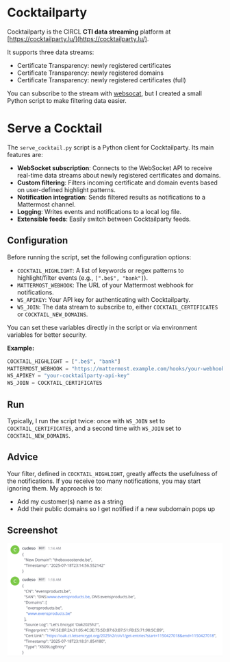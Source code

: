 # Cocktailparty

Cocktailparty is the CIRCL **CTI data streaming** platform at [https://cocktailparty.lu/](https://cocktailparty.lu/).

It supports three data streams:

- Certificate Transparency: newly registered certificates
- Certificate Transparency: newly registered domains
- Certificate Transparency: newly registered certificates (full)

You can subscribe to the stream with [websocat](https://github.com/vi/websocat/releases), but I created a small Python script to make filtering data easier.

# Serve a Cocktail

The `serve_cocktail.py` script is a Python client for Cocktailparty. Its main features are:

- **WebSocket subscription**: Connects to the WebSocket API to receive real-time data streams about newly registered certificates and domains.
- **Custom filtering**: Filters incoming certificate and domain events based on user-defined highlight patterns.
- **Notification integration**: Sends filtered results as notifications to a Mattermost channel.
- **Logging**: Writes events and notifications to a local log file.
- **Extensible feeds**: Easily switch between Cocktailparty feeds.

## Configuration

Before running the script, set the following configuration options:

- `COCKTAIL_HIGHLIGHT`: A list of keywords or regex patterns to highlight/filter events (e.g., `[".be$", "bank"]`).
- `MATTERMOST_WEBHOOK`: The URL of your Mattermost webhook for notifications.
- `WS_APIKEY`: Your API key for authenticating with Cocktailparty.
- `WS_JOIN`: The data stream to subscribe to, either `COCKTAIL_CERTIFICATES` or `COCKTAIL_NEW_DOMAINS`.

You can set these variables directly in the script or via environment variables for better security.

**Example:**
```python
COCKTAIL_HIGHLIGHT = [".be$", "bank"]
MATTERMOST_WEBHOOK = "https://mattermost.example.com/hooks/your-webhook-id"
WS_APIKEY = "your-cocktailparty-api-key"
WS_JOIN = COCKTAIL_CERTIFICATES
```

## Run

Typically, I run the script twice: once with `WS_JOIN` set to `COCKTAIL_CERTIFICATES`, and a second time with `WS_JOIN` set to `COCKTAIL_NEW_DOMAINS`.

## Advice

Your filter, defined in `COCKTAIL_HIGHLIGHT`, greatly affects the usefulness of the notifications. If you receive too many notifications, you may start ignoring them. My approach is to:

- Add my customer(s) name as a string
- Add their public domains so I get notified if a new subdomain pops up

## Screenshot

![output.png](output.png)